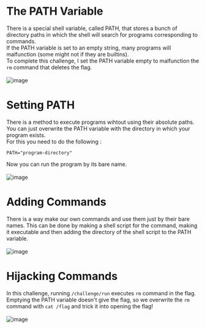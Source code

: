 # The PATH Variable
There is a special shell variable, called PATH, that stores a bunch of directory paths in which the shell will search for programs corresponding to commands.<br>
If the PATH variable is set to an empty string, many programs will malfunction (some might not if they are builtins). <br>
To complete this challenge, I set the PATH variable empty to malfunction the `rm` command that deletes the flag.<br><br>
![image](https://github.com/user-attachments/assets/2edbe6f5-58e0-4a35-bb74-f17328d9de3f)

# Setting PATH
There is a method to execute programs wihtout using their absolute paths. You can just overwrite the PATH variable with the directory in which your program exists.<br>
For this you need to do the following :<br>
```
PATH="program-directory"
```
Now you can run the program by its bare name.<br><br>
![image](https://github.com/user-attachments/assets/b814cca1-de3a-4d7c-96ff-31e8400d10dc)

# Adding Commands
There is a way make our own commands and use them just by their bare names. This can be done by making a shell script for the command, making it executable and then adding the directory of the shell script to the PATH variable.<br><br>
![image](https://github.com/user-attachments/assets/80ecff97-2dc4-4148-99ef-d327c7ca533c)

# Hijacking Commands
In this challenge, running `/challenge/run` executes `rm` command in the flag. Emptying the PATH variable doesn't give the flag, so we overwrite the `rm` command with `cat /flag` and trick it into opening the flag!<br><br>
![image](https://github.com/user-attachments/assets/3435457c-942b-47e4-a2c4-23616637cb35)
